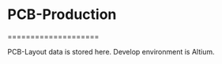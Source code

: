 # PCB-Production
====================

PCB-Layout data is stored here.
Develop environment is Altium.